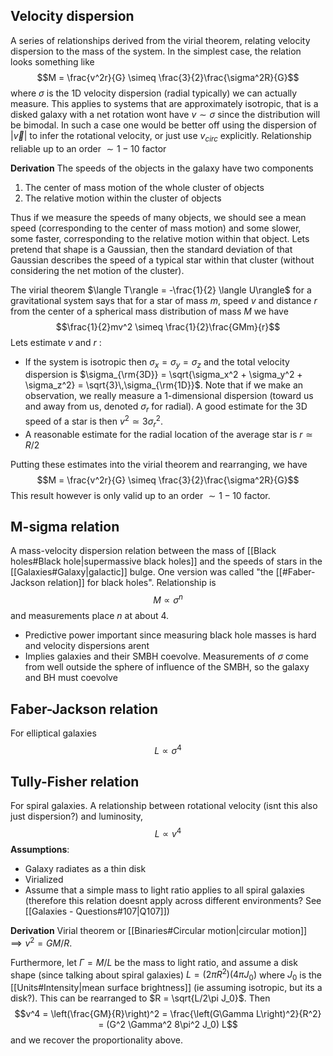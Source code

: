 
## Velocity dispersion
A series of relationships derived from the virial theorem, relating velocity dispersion to the mass of the system. In the simplest case, the relation looks something like $$M = \frac{v^2r}{G} \simeq \frac{3}{2}\frac{\sigma^2R}{G}$$where $\sigma$ is the 1D velocity dispersion (radial typically) we can actually measure. This applies to systems that are approximately isotropic, that is a disked galaxy with a net rotation wont have $v\sim \sigma$ since the distribution will be bimodal. In such a case one would be better off using the dispersion of $|\vec{v}|$ to infer the rotational velocity, or just use $v_{circ}$ explicitly. Relationship reliable up to an order $\sim 1-10$ factor

**Derivation**
The speeds of the objects in the galaxy have two components
1. The center of mass motion of the whole cluster of objects
2. The relative motion within the cluster of objects

Thus if we measure the speeds of many objects, we should see a mean speed (corresponding to the center of mass motion) and some slower, some faster, corresponding to the relative motion within that object. Lets pretend that shape is a Gaussian, then the standard deviation of that Gaussian describes the speed of a typical star within that cluster (without considering the net motion of the cluster). 

The virial theorem $\langle T\rangle = -\frac{1}{2} \langle U\rangle$ for a gravitational system says that for a star of mass $m$, speed $v$ and distance $r$ from the center of a spherical mass distribution of mass $M$ we have $$\frac{1}{2}mv^2 \simeq \frac{1}{2}\frac{GMm}{r}$$Lets estimate $v$ and $r$ :
- If the system is isotropic then $\sigma_x = \sigma_y = \sigma_z$ and the total velocity dispersion is $\sigma_{\rm{3D}} = \sqrt{\sigma_x^2 + \sigma_y^2 + \sigma_z^2} = \sqrt{3}\,\sigma_{\rm{1D}}$. Note that if we make an observation, we really measure a 1-dimensional dispersion (toward us and away from us, denoted $\sigma_r$ for radial). A good estimate for the 3D speed of a star is then $v^2 \simeq 3\sigma_r^2$. 
- A reasonable estimate for the radial location of the average star is $r\simeq R/2$ 

Putting these estimates into the virial theorem and rearranging, we have $$M = \frac{v^2r}{G} \simeq \frac{3}{2}\frac{\sigma^2R}{G}$$This result however is only valid up to an order $\sim 1-10$ factor.


## M-sigma relation
A mass-velocity dispersion relation between the mass of [[Black holes#Black hole|supermassive black holes]] and the speeds of stars in the [[Galaxies#Galaxy|galactic]] bulge. One version was called "the [[#Faber-Jackson relation]] for black holes". Relationship is $$M\propto \sigma^n$$and measurements place $n$ at about 4. 

- Predictive power important since measuring black hole masses is hard and velocity dispersions arent
- Implies galaxies and their SMBH coevolve. Measurements of $\sigma$ come from well outside the sphere of influence of the SMBH, so the galaxy and BH must coevolve


## Faber-Jackson relation
For elliptical galaxies $$L\propto \sigma^4$$


## Tully-Fisher relation
For spiral galaxies. A relationship between rotational velocity (isnt this also just dispersion?) and luminosity, $$L\propto v^4$$**Assumptions**:
- Galaxy radiates as a thin disk
- Virialized
- Assume that a simple mass to light ratio applies to all spiral galaxies (therefore this relation doesnt apply across different environments? See [[Galaxies - Questions#107|Q107]])

**Derivation**
Virial theorem or [[Binaries#Circular motion|circular motion]] $\implies v^2 = GM/R$. 

Furthermore, let $\Gamma = M/L$ be the mass to light ratio, and assume a disk shape (since talking about spiral galaxies) $L = (2\pi R^2) (4\pi J_0)$ where $J_0$ is the [[Units#Intensity|mean surface brightness]] (ie assuming isotropic, but its a disk?). This can be rearranged to $R = \sqrt{L/2\pi J_0}$. Then $$v^4 = \left(\frac{GM}{R}\right)^2 = \frac{\left(G\Gamma L\right)^2}{R^2} = (G^2 \Gamma^2 8\pi^2 J_0) L$$and we recover the proportionality above.